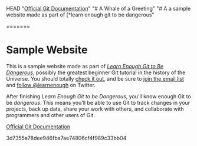 HEAD
"[Official Git Documentation](https://git-scm.com/doc)" 
"# A Whale of a Greeting" 
"# A a sample website made as part of [*learn enough git to be dangerous"  

=======
# Sample Website

This is a sample website made as part of [*Learn Enough Git to Be 
Dangerous*](https://www.learnenough.com/git-tutorial), possibly the greatest
beginner Git tutorial in the history of the Universe.  You should totally  [
check it out](https://www.learnenough.com/git-tutorial), and be sure to [join
the email list](https://www.learnenough.com/#email_list) and 
[follow @learnenough](https://twitter.com/learnenough) on Twitter.

After finishing *Learn Enough Git to be Dangerous*, you'll know enough Git 
to be *dangerous*.  This means you'll be able to use Git to track changes in
your projects, back up data, share your work with others, and collaborate
with programmers and other users of Git.

[Official Git Documentation](https://git-scm.com/doc)


 3d7355a78dee946fba7ae74806cf4f989c33bb04
